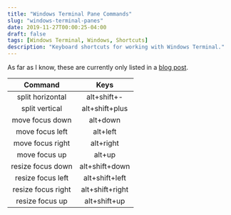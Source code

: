 ```yaml
---
title: "Windows Terminal Pane Commands"
slug: "windows-terminal-panes"
date: 2019-11-27T00:00:25-04:00
draft: false
tags: [Windows Terminal, Windows, Shortcuts]
description: "Keyboard shortcuts for working with Windows Terminal."
---
```

As far as I know, these are currently only listed in a [blog post](https://devblogs.microsoft.com/commandline/windows-terminal-preview-v0-7-release/).

| Command | Keys |
| :---: | :---: |
| split horizontal | alt+shift+- |
| split vertical | alt+shift+plus |
| move focus down | alt+down |
| move focus left | alt+left |
| move focus right | alt+right |
| move focus up | alt+up |
| resize focus down | alt+shift+down |
| resize focus left | alt+shift+left |
| resize focus right | alt+shift+right |
| resize focus up | alt+shift+up |
